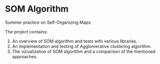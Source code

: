 # SOM Algorithm
Summer practice on Self-Organizing Maps

The project contains:
1. An overview of SOM algorithm and tests with various libraries.
2. An implementation and testing of Agglomerative clustering algorithm.
3. The vizualization of SOM algorithm and a comparison of the mentioned approaches.
